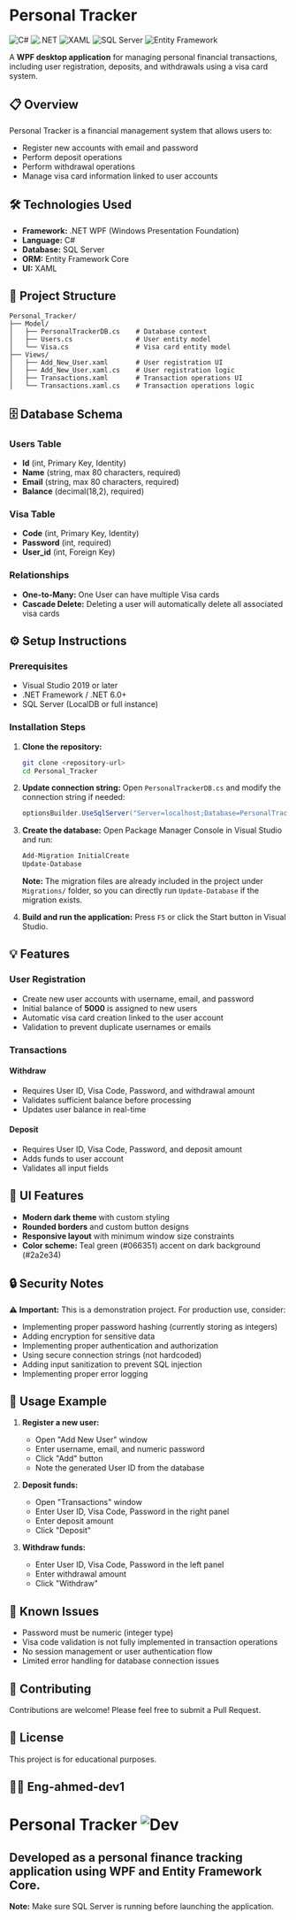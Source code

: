 # Personal Tracker

![C#](https://img.shields.io/badge/C%23-239120?style=for-the-badge&logo=c-sharp&logoColor=white)
![.NET](https://img.shields.io/badge/.NET-512BD4?style=for-the-badge&logo=dotnet&logoColor=white)
![XAML](https://img.shields.io/badge/XAML-0C54C2?style=for-the-badge&logo=xaml&logoColor=white)
![SQL Server](https://img.shields.io/badge/SQL%20Server-CC2927?style=for-the-badge&logo=microsoft-sql-server&logoColor=white)
![Entity Framework](https://img.shields.io/badge/Entity%20Framework-512BD4?style=for-the-badge&logo=dotnet&logoColor=white)

A **WPF desktop application** for managing personal financial transactions, including user registration, deposits, and withdrawals using a visa card system.

## 📋 Overview

Personal Tracker is a financial management system that allows users to:
- Register new accounts with email and password
- Perform deposit operations
- Perform withdrawal operations
- Manage visa card information linked to user accounts

## 🛠️ Technologies Used

- **Framework:** .NET WPF (Windows Presentation Foundation)
- **Language:** C#
- **Database:** SQL Server
- **ORM:** Entity Framework Core
- **UI:** XAML

## 📁 Project Structure

```
Personal_Tracker/
├── Model/
│   ├── PersonalTrackerDB.cs    # Database context
│   ├── Users.cs                # User entity model
│   └── Visa.cs                 # Visa card entity model
├── Views/
│   ├── Add_New_User.xaml       # User registration UI
│   ├── Add_New_User.xaml.cs    # User registration logic
│   ├── Transactions.xaml       # Transaction operations UI
│   └── Transactions.xaml.cs    # Transaction operations logic

```

## 🗄️ Database Schema

### Users Table
- **Id** (int, Primary Key, Identity)
- **Name** (string, max 80 characters, required)
- **Email** (string, max 80 characters, required)
- **Balance** (decimal(18,2), required)

### Visa Table
- **Code** (int, Primary Key, Identity)
- **Password** (int, required)
- **User_id** (int, Foreign Key)

### Relationships
- **One-to-Many:** One User can have multiple Visa cards
- **Cascade Delete:** Deleting a user will automatically delete all associated visa cards

## ⚙️ Setup Instructions

### Prerequisites
- Visual Studio 2019 or later
- .NET Framework / .NET 6.0+
- SQL Server (LocalDB or full instance)

### Installation Steps

1. **Clone the repository:**
   ```bash
   git clone <repository-url>
   cd Personal_Tracker
   ```

2. **Update connection string:**
   Open `PersonalTrackerDB.cs` and modify the connection string if needed:
   ```csharp
   optionsBuilder.UseSqlServer("Server=localhost;Database=PersonalTrackerDB;Trusted_Connection=True;TrustServerCertificate=True;");
   ```

3. **Create the database:**
   Open Package Manager Console in Visual Studio and run:
   ```bash
   Add-Migration InitialCreate
   Update-Database
   ```
   
   **Note:** The migration files are already included in the project under `Migrations/` folder, so you can directly run `Update-Database` if the migration exists.

4. **Build and run the application:**
   Press `F5` or click the Start button in Visual Studio.

## 💡 Features

### User Registration
- Create new user accounts with username, email, and password
- Initial balance of **5000** is assigned to new users
- Automatic visa card creation linked to the user account
- Validation to prevent duplicate usernames or emails

### Transactions

#### Withdraw
- Requires User ID, Visa Code, Password, and withdrawal amount
- Validates sufficient balance before processing
- Updates user balance in real-time

#### Deposit
- Requires User ID, Visa Code, Password, and deposit amount
- Adds funds to user account
- Validates all input fields

## 🎨 UI Features

- **Modern dark theme** with custom styling
- **Rounded borders** and custom button designs
- **Responsive layout** with minimum window size constraints
- **Color scheme:** Teal green (#066351) accent on dark background (#2a2e34)

## 🔒 Security Notes

⚠️ **Important:** This is a demonstration project. For production use, consider:
- Implementing proper password hashing (currently storing as integers)
- Adding encryption for sensitive data
- Implementing proper authentication and authorization
- Using secure connection strings (not hardcoded)
- Adding input sanitization to prevent SQL injection
- Implementing proper error logging

## 📝 Usage Example

1. **Register a new user:**
   - Open "Add New User" window
   - Enter username, email, and numeric password
   - Click "Add" button
   - Note the generated User ID from the database

2. **Deposit funds:**
   - Open "Transactions" window
   - Enter User ID, Visa Code, Password in the right panel
   - Enter deposit amount
   - Click "Deposit"

3. **Withdraw funds:**
   - Enter User ID, Visa Code, Password in the left panel
   - Enter withdrawal amount
   - Click "Withdraw"

## 🐛 Known Issues

- Password must be numeric (integer type)
- Visa code validation is not fully implemented in transaction operations
- No session management or user authentication flow
- Limited error handling for database connection issues

## 🤝 Contributing

Contributions are welcome! Please feel free to submit a Pull Request.

## 📄 License

This project is for educational purposes.

## 👨‍💻 Eng-ahmed-dev1
# Personal Tracker ![Dev](https://img.shields.io/badge/Developer-devAhmed-blue)
Developed as a personal finance tracking application using WPF and Entity Framework Core.
---

**Note:** Make sure SQL Server is running before launching the application.
